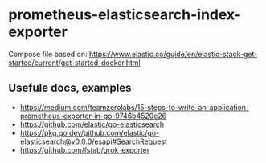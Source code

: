 # prometheus-elasticsearch-index-exporter

Compose file based on: https://www.elastic.co/guide/en/elastic-stack-get-started/current/get-started-docker.html

## Usefule docs, examples

- https://medium.com/teamzerolabs/15-steps-to-write-an-application-prometheus-exporter-in-go-9746b4520e26
- https://github.com/elastic/go-elasticsearch
- https://pkg.go.dev/github.com/elastic/go-elasticsearch@v0.0.0/esapi#SearchRequest
- https://github.com/fstab/grok_exporter

